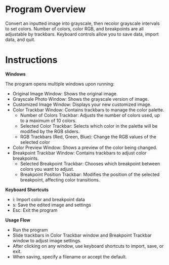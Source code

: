 # Program Overview
Convert an inputted image into grayscale, then recolor grayscale intervals to set colors.
Number of colors, color RGB, and breakpoints are all adjustable by trackbars.
Keyboard controls allow you to save data, import data, and quit.

# Instructions

**Windows**

The program opens multiple windows upon running: 
 - Original Image Window: Shows the original image.
 - Grayscale Photo Window: Shows the grayscale version of image. 
 - Customized Image Window: Displays your new customized image.
 - Color Trackbar Window: Contains trackbars to manage the color palette.
    - Number of Colors Trackbar: Adjusts the number of colors used, up to a maximum of 10 colors.
    - Selected Color Trackbar: Selects which color in the palette will be modified by the RGB sliders.
    - RGB Trackbars (Red, Green, Blue): Change the RGB values of the selected color
 - Color Preview Window: Shows a preview of the color being changed.
 - Breakpoint Trackbar Window: Contains trackbars to adjust color breakpoints.
   - Selected Breakpoint Trackbar: Chooses which breakpoint between colors you want to adjust.
   - Breakpoint Position Trackbar: Modifies the position of the selected breakpoint, affecting color transitions.

   
**Keyboard Shortcuts**
 - i: Import color and breakpoint data
 - s: Save the edited image and settings
 - Esc: Exit the program
 
**Usage Flow**
 - Run the program
 - Slide trackbars in Color Trackbar window and Breakpoint Trackbar window to adjust image settings.
 - After clicking on any window, use keyboard shortcuts to import, save, or exit. 
 - When saving, specify a filename or accept the default. 
